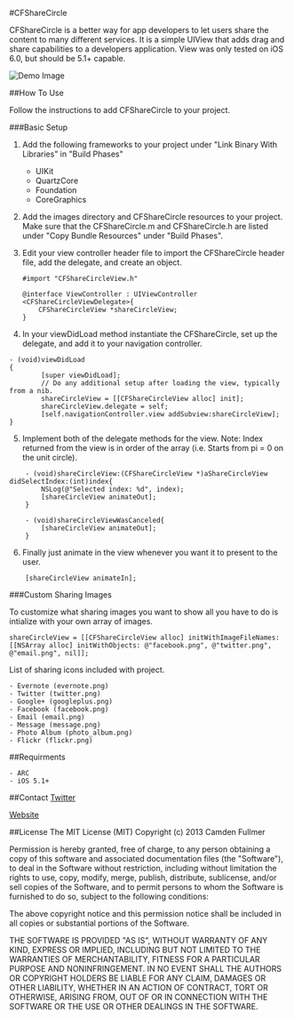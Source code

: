 #CFShareCircle

CFShareCircle is a better way for app developers to let users share the content to many different services. It is a simple UIView that adds drag and share capabilities to a developers application. View was only tested on iOS 6.0, but should be 5.1+ capable.

![Demo Image](http://i.imgur.com/9qd0V.png?1)

##How To Use

Follow the instructions to add CFShareCircle to your project.

###Basic Setup

1. Add the following frameworks to your project under "Link Binary With Libraries" in "Build Phases"
    - UIKit
    - QuartzCore
    - Foundation
    - CoreGraphics

2. Add the images directory and CFShareCircle resources to your project. Make sure that the CFShareCircle.m and CFShareCircle.h are listed under "Copy Bundle Resources" under "Build Phases".

3. Edit your view controller header file to import the CFShareCircle header file, add the delegate, and create an object.

    ```
    #import "CFShareCircleView.h"
    
    @interface ViewController : UIViewController <CFShareCircleViewDelegate>{    
        CFShareCircleView *shareCircleView;        
    }
      ```
      
4. In your viewDidLoad method instantiate the CFShareCircle, set up the delegate, and add it to your navigation controller.
```
- (void)viewDidLoad
{
        [super viewDidLoad];
        // Do any additional setup after loading the view, typically from a nib.
        shareCircleView = [[CFShareCircleView alloc] init];
        shareCircleView.delegate = self;
        [self.navigationController.view addSubview:shareCircleView];
}
```

5. Implement both of the delegate methods for the view. Note: Index returned from the view is in order of the array (i.e. Starts from pi = 0 on the unit circle).
``` 
    - (void)shareCircleView:(CFShareCircleView *)aShareCircleView didSelectIndex:(int)index{
        NSLog(@"Selected index: %d", index);
        [shareCircleView animateOut];
    }

    - (void)shareCircleViewWasCanceled{
        [shareCircleView animateOut];
    }
```

6. Finally just animate in the view whenever you want it to present to the user.
```
    [shareCircleView animateIn];
```

###Custom Sharing Images

To customize what sharing images you want to show all you have to do is intialize with your own array of images.

```
shareCircleView = [[CFShareCircleView alloc] initWithImageFileNames:[[NSArray alloc] initWithObjects: @"facebook.png", @"twitter.png", @"email.png", nil]];
```

List of sharing icons included with project.

    - Evernote (evernote.png)
    - Twitter (twitter.png)
    - Google+ (googleplus.png)
    - Facebook (facebook.png)
    - Email (email.png)
    - Message (message.png)
    - Photo Album (photo_album.png)
    - Flickr (flickr.png)
    
##Requirments

    - ARC
    - iOS 5.1+
    
##Contact
[Twitter](https://twitter.com/camdenfullmer)

[Website](https://camdenfullmer.com)
    
##License
The MIT License (MIT)
Copyright (c) 2013 Camden Fullmer

Permission is hereby granted, free of charge, to any person obtaining a copy of this software and associated documentation files (the "Software"), to deal in the Software without restriction, including without limitation the rights to use, copy, modify, merge, publish, distribute, sublicense, and/or sell copies of the Software, and to permit persons to whom the Software is furnished to do so, subject to the following conditions:

The above copyright notice and this permission notice shall be included in all copies or substantial portions of the Software.

THE SOFTWARE IS PROVIDED "AS IS", WITHOUT WARRANTY OF ANY KIND, EXPRESS OR IMPLIED, INCLUDING BUT NOT LIMITED TO THE WARRANTIES OF MERCHANTABILITY, FITNESS FOR A PARTICULAR PURPOSE AND NONINFRINGEMENT. IN NO EVENT SHALL THE AUTHORS OR COPYRIGHT HOLDERS BE LIABLE FOR ANY CLAIM, DAMAGES OR OTHER LIABILITY, WHETHER IN AN ACTION OF CONTRACT, TORT OR OTHERWISE, ARISING FROM, OUT OF OR IN CONNECTION WITH THE SOFTWARE OR THE USE OR OTHER DEALINGS IN THE SOFTWARE.
